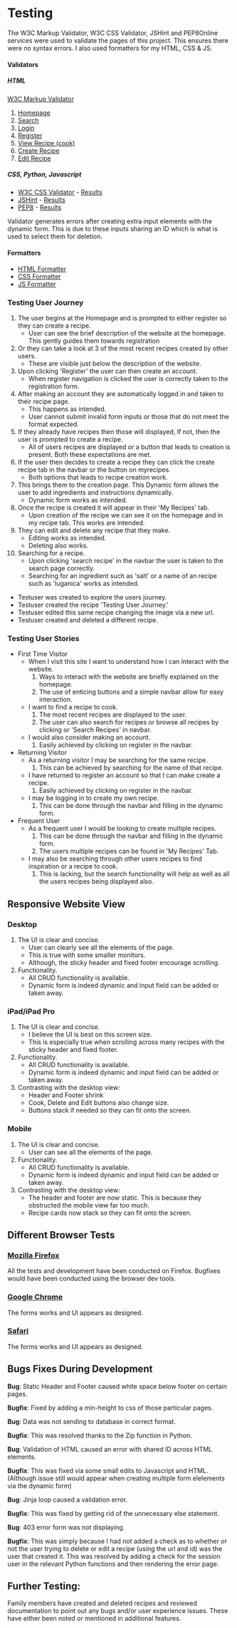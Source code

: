 # Testing

The W3C Markup Validator, W3C CSS Validator, JSHint and PEP8Online services were used to validate the pages of this project. This ensures there were no syntax errors. I also used formatters for my HTML, CSS & JS.

#### Validators

##### HTML

[W3C Markup Validator](https://validator.w3.org/)

1. [Homepage](documentation/html_validation/homepage.png)
1. [Search](documentation/html_validation/search.png)
1. [Login](documentation/html_validation/login.png)
1. [Register](documentation/html_validation/register.png)
1. [View Recipe (cook)](documentation/html_validation/cook.png)
1. [Create Recipe](documentation/html_validation/create.png)
1. [Edit Recipe](documentation/html_validation/edit.png)



##### CSS, Python, Javascript

-   [W3C CSS Validator](https://jigsaw.w3.org/css-validator/) - [Results](documentation/validation/css_valid.png)
-   [JSHint](https://jshint.com/) - [Results](documentation/validation/jshint.png)
-   [PEP8](http://pep8online.com/) - [Results](documentation/validation/pep8.png)

Validator generates errors after creating extra input elements with the dynamic form. This is due to these inputs sharing an ID which is what is used to select them for deletion.

#### Formatters

- [HTML Formatter](https://www.freeformatter.com/html-formatter.html)
- [CSS Formatter](https://www.freeformatter.com/css-beautifier.html)
- [JS Formatter](https://beautifier.io/)

### Testing User Journey
1. The user begins at the Homepage and is prompted to either register so they can create a recipe. 
    - User can see the brief description of the website at the homepage. This gently guides them towards registration
1. Or they can take a look at 3 of the most recent recipes created by other users.
    - These are visible just below the description of the website.
1. Upon clicking 'Register' the user can then create an account.
    - When register navigation is clicked the user is correctly taken to the registration form.
1. After making an account they are automatically logged in and taken to their recipe page.
    - This happens as intended.
    - User cannot submit invalid form inputs or those that do not meet the format expected.
1.  If they already have recipes then those will displayed, If not, then the user is prompted to create a recipe.
    - All of users recipes are displayed or a button that leads to creation is present. Both these expectations are met.
1. If the user then decides to create a recipe they can click the create recipe tab in the navbar or the button on myrecipes.
    - Both options that leads to recipe creation work.
1. This brings them to the creation page. This Dynamic form allows the user to add ingredients and instructions dynamically.
    - Dynamic form works as intended.
1. Once the recipe is created it will appear in their 'My Recipes' tab.
    - Upon creation of the recipe we can see it on the homepage and in my recipe tab. This works are intended.
1. They can edit and delete any recipe that they make.
    - Editing works as intended.
    - Deleting also works.
1. Searching for a recipe.
    - Upon clicking 'search recipe' in the navbar the user is taken to the search page correctly.
    - Searching for an ingredient such as 'salt' or a name of an recipe such as 'luganica' works as intended.

* Testuser was created to explore the users journey.
* Testuser created the recipe 'Testing User Journey.'
* Testuser edited this same recipe changing the image via a new url.
* Testuser created and deleted a different recipe.

### Testing User Stories

- First Time Visitor
    - When I visit this site I want to understand how I can interact with the website.
        1. Ways to interact with the website are briefly explained on the homepage.
        1. The use of enticing buttons and a simple navbar allow for easy interaction.
    - I want to find a recipe to cook.
        1. The most recent recipes are displayed to the user.
        1. The user can also search for recipes or browse all recipes by clicking or 'Search Recipes' in navbar.
    - I would also consider making an account.
        1. Easily achieved by clicking on register in the navbar.
- Returning Visitor
    - As a returning visitor I may be searching for the same recipe.
        1. This can be achieved by searching for the name of that recipe.
    - I have returned to register an account so that I can make create a recipe.
        1. Easily achieved by clicking on register in the navbar.
    - I may be logging in to create my own recipe.
        1. This can be done through the navbar and filling in the dynamic form.
- Frequent User
    - As a frequent user I would be looking to create multiple recipes.
        1. This can be done through the navbar and filling in the dynamic form.
        1. The users multiple recipes can be found in 'My Recipes' Tab.
    - I may also be searching through other users recipes to find inspiration or a recipe to cook.
        1. This is lacking, but the search functionality will help as well as all the users recipes being displayed also.

## Responsive Website View

### Desktop

1. The UI is clear and concise.
    - User can clearly see all the elements of the page.
    - This is true with some smaller monitors.
    - Although, the sticky header and fixed footer encourage scrolling.
1. Functionality.
    - All CRUD functionality is available.
    - Dynamic form is indeed dynamic and input field can be added or taken away.

### iPad/iPad Pro

1. The UI is clear and concise.
    - I believe the UI is best on this screen size.
    - This is especially true when scrolling across many recipes with the sticky header and fixed footer.
1. Functionality.
    - All CRUD functionality is available.
    - Dynamic form is indeed dynamic and input field can be added or taken away.
1. Contrasting with the desktop view:
    - Header and Footer shrink
    - Cook, Delete and Edit buttons also change size.
    - Buttons stack if needed so they can fit onto the screen.

### Mobile 

1. The UI is clear and concise.
    - User can see all the elements of the page.
1. Functionality.
    - All CRUD functionality is available.
    - Dynamic form is indeed dynamic and input field can be added or taken away.
1. Contrasting with the desktop view:
    - The header and footer are now static. This is because they obstructed the mobile view far too much.
    - Recipe cards now stack so they can fit onto the screen.

## Different Browser Tests

### [Mozilla Firefox](https://www.mozilla.org/en-GB/firefox/new/)

All the tests and development have been conducted on Firefox. Bugfixes would have been conducted using the browser dev tools.

### [Google Chrome](https://www.google.co.uk/chrome/)

The forms works and UI appears as designed.

### [Safari](https://www.apple.com/uk/safari/)

The forms works and UI appears as designed.

## Bugs Fixes During Development

**Bug**: Static Header and Footer caused white space below footer on certain pages.

**Bugfix**: Fixed by adding a min-height to css of those particular pages.

**Bug**: Data was not sending to database in correct format.

**Bugfix**: This was resolved thanks to the Zip function in Python.

**Bug**: Validation of HTML caused an error with shared ID across HTML elements.

**Bugfix**: This was fixed via some small edits to Javascript and HTML. (Although issue still would appear when creating multiple form elelements via the dynamic form)

**Bug**: Jinja loop caused a validation error.

**Bugfix**: This was fixed by getting rid of the unnecessary else statement.

**Bug**: 403 error form was not displaying.

**Bugfix**: This was simply because I had not added a check as to whether or not the user trying to delete or edit a recipe (using the url and id) was the user that created it. This was resolved by adding a check for the session user in the relevant Python functions and then rendering the error page.

## Further Testing:

Family members have created and deleted recipes and reviewed documentation to point out any bugs and/or user experience issues. These have either been noted or mentioned in additional features.